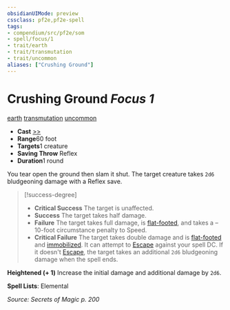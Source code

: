 ```yaml
---
obsidianUIMode: preview
cssclass: pf2e,pf2e-spell
tags:
- compendium/src/pf2e/som
- spell/focus/1
- trait/earth
- trait/transmutation
- trait/uncommon
aliases: ["Crushing Ground"]
---
```

# Crushing Ground *Focus 1*   
[earth](../../Rules/traits/earth.md)  [transmutation](../../Rules/traits/transmutation.md)  [uncommon](../../Rules/traits/uncommon.md)  

- **Cast** [>>](../../Rules/core-rulebook/chapter-9-playing-the-game.md#Actions "Two-Action") 
- **Range**60 foot
- **Targets**1 creature
- **Saving Throw** Reflex
- **Duration**1 round

You tear open the ground then slam it shut. The target creature takes `2d6` bludgeoning damage with a Reflex save.

> [!success-degree] 
> - **Critical Success** The target is unaffected.
> - **Success** The target takes half damage.
> - **Failure** The target takes full damage, is [flat-footed](../../Rules/conditions.md#Flat-footed), and takes a –10-foot circumstance penalty to Speed.
> - **Critical Failure** The target takes double damage and is [flat-footed](../../Rules/conditions.md#Flat-footed) and [immobilized](../../Rules/conditions.md#Immobilized). It can attempt to [Escape](../../Rules/actions/escape.md) against your spell DC. If it doesn't [Escape](../../Rules/actions/escape.md), the target takes an additional `2d6` bludgeoning damage when the spell ends.

**Heightened (+ 1)** Increase the initial damage and additional damage by `2d6`.

**Spell Lists**: Elemental

*Source: Secrets of Magic p. 200*
